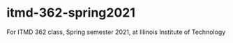 # itmd-362-spring2021
For ITMD 362 class, Spring semester 2021, at Illinois Institute of Technology
